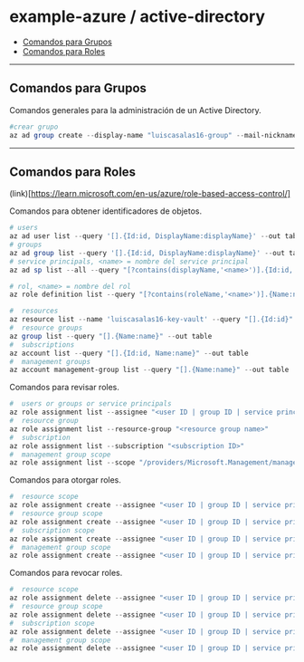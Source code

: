 # example-azure / active-directory

- [Comandos para Grupos](#comandos-para-grupos)
- [Comandos para Roles](#comandos-para-roles)

---

## Comandos para Grupos

Comandos generales para la administración de un Active Directory.

```powershell
#crear grupo
az ad group create --display-name "luiscasalas16-group" --mail-nickname "luiscasalas16-group" --description "luiscasalas16-group"
```

---

## Comandos para Roles

(link)[https://learn.microsoft.com/en-us/azure/role-based-access-control/]

Comandos para obtener identificadores de objetos.

```powershell
# users
az ad user list --query '[].{Id:id, DisplayName:displayName}' --out table
# groups
az ad group list --query '[].{Id:id, DisplayName:displayName}' --out table
# service principals, <name> = nombre del service principal
az ad sp list --all --query "[?contains(displayName,'<name>')].{Id:id, DisplayName:displayName}" --out table

# rol, <name> = nombre del rol
az role definition list --query "[?contains(roleName,'<name>')].{Name:name, RoleName:roleName}" --out table

#  resources
az resource list --name 'luiscasalas16-key-vault' --query "[].{Id:id}" --out tsv
#  resource groups
az group list --query "[].{Name:name}" --out table
#  subscriptions
az account list --query "[].{Id:id, Name:name}" --out table
#  management groups
az account management-group list --query "[].{Name:name}" --out table
```

Comandos para revisar roles.

```powershell
#  users or groups or service principals
az role assignment list --assignee "<user ID | group ID | service principal ID>"
#  resource group
az role assignment list --resource-group "<resource group name>"
#  subscription
az role assignment list --subscription "<subscription ID>"
#  management group scope
az role assignment list --scope "/providers/Microsoft.Management/managementGroups/<management group name>"
```

Comandos para otorgar roles.

```powershell
#  resource scope
az role assignment create --assignee "<user ID | group ID | service principal ID>" --role "<role name>" --scope "<resource ID>"
#  resource group scope
az role assignment create --assignee "<user ID | group ID | service principal ID>" --role "<role name>" --resource-group "<resource group name>"
#  subscription scope
az role assignment create --assignee "<user ID | group ID | service principal ID>" --role "<role name>" --subscription "<subscription ID>"
#  management group scope
az role assignment create --assignee "<user ID | group ID | service principal ID>" --role "<role name>" --scope "/providers/Microsoft.Management/managementGroups/<management group name>"
```

Comandos para revocar roles.

```powershell
#  resource scope
az role assignment delete --assignee "<user ID | group ID | service principal ID>" --role "<role name>" --scope "<resource ID>"
#  resource group scope
az role assignment delete --assignee "<user ID | group ID | service principal ID>" --role "<role name>" --resource-group "<resource group name>"
#  subscription scope
az role assignment delete --assignee "<user ID | group ID | service principal ID>" --role "<role name>" --subscription "<subscription ID>"
#  management group scope
az role assignment delete --assignee "<user ID | group ID | service principal ID>" --role "<role name>" --scope "/providers/Microsoft.Management/managementGroups/<management group name>"
```
